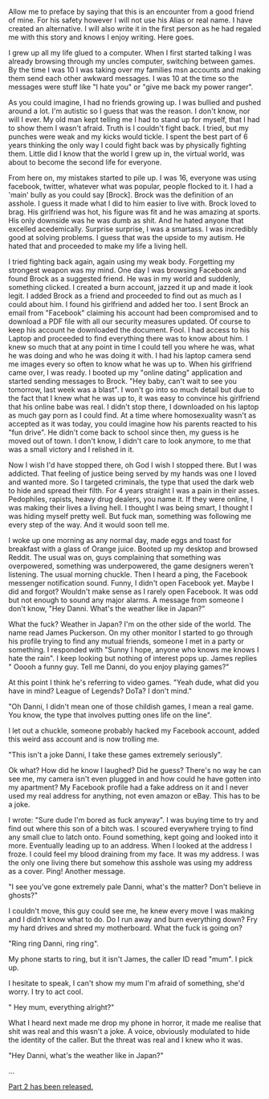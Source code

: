 Allow me to preface by saying that this is an encounter from a good friend of mine. For his safety however I will not use his Alias or real name. I have created an alternative. I will also write it in the first person as he had regaled me with this story and knows I enjoy writing. Here goes.

I grew up all my life glued to a computer. When I first started talking I was already browsing through my uncles computer, switching between games. By the time I was 10 I was taking over my families msn accounts and making them send each other awkward messages. I was 10 at the time so the messages were stuff like "I hate you" or "give me back my power ranger".

As you could imagine, I had no friends growing up. I was bullied and pushed around a lot. I'm autistic so I guess that was the reason. I don't know, nor will I ever. My old man kept telling me I had to stand up for myself, that I had to show them I wasn't afraid. Truth is I couldn't fight back. I tried, but my punches were weak and my kicks would tickle. I spent the best part of 6 years thinking the only way I could fight back was by physically fighting them. Little did I know that the world I grew up in, the virtual world, was about to become the second life for everyone.

From here on, my mistakes started to pile up. I was 16, everyone was using facebook, twitter, whatever what was popular, people flocked to it. I had a 'main' bully as you could say [Brock]. Brock was the definition of an asshole. I guess it made what I did to him easier to live with. Brock loved to brag. His girlfriend was hot, his figure was fit and he was amazing at sports. His only downside was he was dumb as shit. And he hated anyone that excelled acedemically. Surprise surprise, I was a smartass. I was incredibly good at solving problems. I guess that was the upside to my autism. He hated that and proceeded to make my life a living hell. 

I tried fighting back again, again using my weak body. Forgetting my strongest weapon was my mind. One day I was browsing Facebook and found Brock as a suggested friend. He was in my world and suddenly, something clicked. I created a burn account, jazzed it up and made it look legit. I added Brock as a friend and proceeded to find out as much as I could about him. I found his girlfriend and added her too. I sent Brock an email from "Facebook" claiming his account had been compromised and to download a PDF file with all our security measures updated. Of course to keep his account he downloaded the document. Fool. I had access to his Laptop and proceeded to find everything there was to know about him. I knew so much that at any point in time I could tell you where he was, what he was doing and who he was doing it with. I had his laptop camera send me images every so often to know what he was up to. When his girlfriend came over, I was ready. I booted up my "online dating" application and started sending messages to Brock. "Hey baby, can't wait to see you tomorrow, last week was a blast". I won't go into so much detail but due to the fact that I knew what he was up to, it was easy to convince his girlfriend that his online babe was real. I didn't stop there, I downloaded on his laptop as much gay porn as I could find. At a time where homosexuality wasn't as accepted as it was today, you could imagine how his parents reacted to his "fun drive". He didn't come back to school since then, my guess is he moved out of town. I don't know, I didn't care to look anymore, to me that was a small victory and I relished in it.

Now I wish I'd have stopped there, oh God I wish I stopped there. But I was addicted. That feeling of justice being served by my hands was one I loved and wanted more. So I targeted criminals, the type that used the dark web to hide and spread their filth. For 4 years straight I was a pain in their asses. Pedophiles, rapists, heavy drug dealers, you name it. If they were online, I was making their lives a living hell. I thought I was being smart, I thought I was hiding myself pretty well. But fuck man, something was following me every step of the way. And it would soon tell me. 

I woke up one morning as any normal day, made eggs and toast for breakfast with a glass of Orange juice. Booted up my desktop and browsed Reddit. The usual was on, guys complaining that something was overpowered, something was underpowered, the game designers weren't listening. The usual morning chuckle. Then I heard a ping, the Facebook messenger notification sound. Funny, I didn't open Facebook yet. Maybe I did and forgot? Wouldn't make sense as I rarely open Facebook. It was odd but not enough to sound any major alarms. A message from someone I don't know, "Hey Danni. What's the weather like in Japan?" 

What the fuck? Weather in Japan? I'm on the other side of the world. The name read James Puckerson. On my other monitor I started to go through his profile trying to find any mutual friends, someone I met in a party or something. I responded with "Sunny I hope, anyone who knows me knows I hate the rain". I keep looking but nothing of interest pops up. James replies " Ooooh a funny guy. Tell me Danni, do you enjoy playing games?"

At this point I think he's referring to video games. "Yeah dude, what did you have in mind? League of Legends? DoTa? I don't mind."

"Oh Danni, I didn't mean one of those childish games, I mean a real game. You know, the type that involves putting ones life on the line". 

I let out a chuckle, someone probably hacked my Facebook account, added this weird ass account and is now trolling me.

"This isn't a joke Danni, I take these games extremely seriously".

Ok what? How did he know I laughed? Did he guess? There's no way he can see me, my camera isn't even plugged in and how could he have gotten into my apartment? My Facebook profile had a fake address on it and I never used my real address for anything, not even amazon or eBay. This has to be a joke.

I wrote: "Sure dude I'm bored as fuck anyway". I was buying time to try and find out where this son of a bitch was. I scoured everywhere trying to find any small clue to latch onto. Found something, kept going and looked into it more. Eventually leading up to an address. When I looked at the address I froze. I could feel my blood draining from my face. It was my address. I was the only one living there but somehow this asshole was using my address as a cover. Ping! Another message.

"I see you've gone extremely pale Danni, what's the matter? Don't believe in ghosts?"

I couldn't move, this guy could see me, he knew every move I was making and I didn't know what to do. Do I run away and burn everything down? Fry my hard drives and shred my motherboard. What the fuck is going on?

"Ring ring Danni, ring ring". 

My phone starts to ring, but it isn't James, the caller ID read "mum". I pick up.

I hesitate to speak, I can't show my mum I'm afraid of something, she'd worry. I try to act cool.

" Hey mum, everything alright?"

What I heard next made me drop my phone in horror, it made me realise that shit was real and this wasn't a joke. A voice, obviously modulated to hide the identity of the caller. But the threat was real and I knew who it was.

"Hey Danni, what's the weather like in Japan?"

...

[Part 2 has been released.](https://www.reddit.com/r/nosleep/comments/6w5oav/why_i_stopped_hacking_for_good_part_2/)